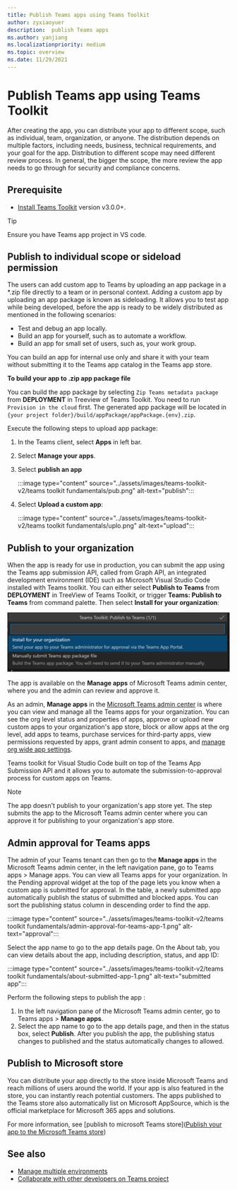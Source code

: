 ```yaml
---
title: Publish Teams apps using Teams Toolkit
author: zyxiaoyuer
description:  publish Teams apps
ms.author: yanjiang
ms.localizationpriority: medium
ms.topic: overview
ms.date: 11/29/2021
---
```



# Publish Teams app using Teams Toolkit

After creating the app, you can distribute your app to different scope, such as individual, team, organization, or anyone. The distribution depends on multiple factors, including needs, business, technical requirements, and your goal for the app. Distribution to different scope may need different review process. In general, the bigger the scope, the more review the app needs to go through for security and compliance concerns.

## Prerequisite

* [Install Teams Toolkit](https://marketplace.visualstudio.com/items?itemName=TeamsDevApp.ms-teams-vscode-extension) version v3.0.0+.

> [!TIP]
> Ensure you have Teams app project in VS code.

## Publish to individual scope or sideload permission

The users can add custom app to Teams by uploading an app package in a *.zip file directly to a team or in personal context. Adding a custom app by uploading an app package is known as sideloading. It allows you to test app while being developed, before the app is ready to be widely distributed as mentioned in the following scenarios:

* Test and debug an app locally.
* Build an app for yourself, such as to automate a workflow.
* Build an app for small set of users, such as, your work group.

You can build an app for internal use only and share it with your team without submitting it to the Teams app catalog in the Teams app store.

**To build your app to .zip app package file**

You can build the app package by selecting `Zip Teams metadata package` from **DEPLOYMENT** in Treeview of Teams Toolkit. You need to run `Provision in the cloud` first. The generated app package will be located in `{your project folder}/build/appPackage/appPackage.{env}.zip`.

Execute the following steps to upload app package:

1. In the Teams client, select **Apps** in left bar.
2. Select **Manage your apps**.
3. Select **publish an app**

   :::image type="content" source="../assets/images/teams-toolkit-v2/teams toolkit fundamentals/pub.png" alt-text="publish":::

4. Select **Upload a custom app**:

   :::image type="content" source="../assets/images/teams-toolkit-v2/teams toolkit fundamentals/uplo.png" alt-text="upload":::

## Publish to your organization

When the app is ready for use in production, you can submit the app using the Teams app submission API, called from Graph API, an integrated development environment (IDE) such as Microsoft Visual Studio Code installed with Teams toolkit. You can either select **Publish to Teams** from **DEPLOYMENT** in TreeView of Teams Toolkit, or trigger **Teams: Publish to Teams** from command palette. Then select **Install for your organization**:

![Install for your organization](./images/installforyourorganization.png)

The app is available on the **Manage apps** of Microsoft Teams admin center, where you and the admin can review and approve it.

As an admin, **Manage apps** in the [Microsoft Teams admin center](https://admin.teams.microsoft.com/policies/manage-apps) is where you can view and manage all the Teams apps for your organization. You can see the org level status and properties of apps, approve or upload new custom apps to your organization's app store, block or allow apps at the org level, add apps to teams, purchase services for third-party apps, view permissions requested by apps, grant admin consent to apps, and [manage org wide app settings](https://admin.teams.microsoft.com/policies/manage-apps).

Teams toolkit for Visual Studio Code built on top of the Teams App Submission API and it allows you to automate the submission-to-approval process for custom apps on Teams.

> [!NOTE]
> The app doesn't publish to your organization's app store yet. The step submits the app to the Microsoft Teams admin center where you can approve it for publishing to your organization's app store.

## Admin approval for Teams apps

The admin of your Teams tenant can then go to the **Manage apps** in the Microsoft Teams admin center, in the left navigation pane, go to Teams apps > Manage apps. You can view all Teams apps for your organization. In the Pending approval widget at the top of the page lets you know when a custom app is submitted for approval.
In the table, a newly submitted app automatically publish the status of submitted and blocked apps. You can sort the publishing status column in descending order to find the app.

 :::image type="content" source="../assets/images/teams-toolkit-v2/teams toolkit fundamentals/admin-approval-for-teams-app-1.png" alt-text="approval":::

Select the app name to go to the app details page. On the About tab, you can view details about the app, including description, status, and app ID:

 :::image type="content" source="../assets/images/teams-toolkit-v2/teams toolkit fundamentals/about-submitted-app-1.png" alt-text="submitted app":::

Perform the following steps to publish the app :

1. In the left navigation pane of the Microsoft Teams admin center, go to Teams apps > **Manage apps**.
2. Select the app name to go to the app details page, and then in the status box, select **Publish**.
After you publish the app, the publishing status changes to published and the status automatically changes to allowed.

## Publish to Microsoft store

You can distribute your app directly to the store inside Microsoft Teams and reach millions of users around the world. If your app is also featured in the store, you can instantly reach potential customers. The apps published to the Teams store also automatically list on Microsoft AppSource, which is the official marketplace for Microsoft 365 apps and solutions.

For more information, see [publish to microsoft Teams store]([Publish your app to the Microsoft Teams store](../concepts/deploy-and-publish/appsource/publish.md#publish-your-app-to-the-microsoft-teams-store))

## See also

* [Manage multiple environments](TeamsFx-multi-env.md)
* [Collaborate with other developers on Teams project](TeamsFx-collaboration.md)
